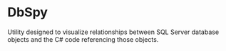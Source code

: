 # DbSpy
Utility designed to visualize relationships between SQL Server database objects and the C# code referencing those objects. 
